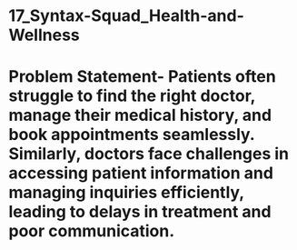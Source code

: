 # 17_Syntax-Squad_Health-and-Wellness
# Problem Statement- Patients often struggle to find the right doctor, manage their medical history, and book appointments seamlessly. Similarly, doctors face challenges in accessing patient information and managing inquiries efficiently, leading to delays in treatment and poor communication. 
